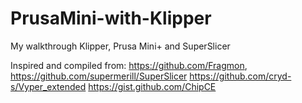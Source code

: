 # PrusaMini-with-Klipper
My walkthrough Klipper, Prusa Mini+ and SuperSlicer

Inspired and compiled from:
https://github.com/Fragmon,
https://github.com/supermerill/SuperSlicer
https://github.com/cryd-s/Vyper_extended
https://gist.github.com/ChipCE
